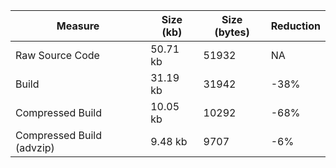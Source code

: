 | Measure | Size (kb) | Size (bytes) | Reduction |
| --- | --- | --- | --- |
| Raw Source Code | 50.71 kb | 51932 | NA |
| Build | 31.19 kb | 31942 | -38% |
| Compressed Build | 10.05 kb | 10292 | -68% |
| Compressed Build (advzip) | 9.48 kb | 9707 | -6% |
